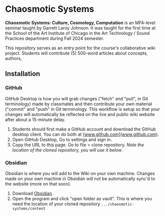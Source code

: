 # Chaosmotic Systems

**Chaosmotic Systems: Culture, Cosmology, Computation** is an MFA-level seminar taught by Garrett Laroy Johnson. It was taught for the first time at the School of the Art Institute of Chicago in the Art Technology / Sound Practices department during Fall 2024 semester. 

This repository serves as an entry point for the course's collaborative wiki project. Students will contribute (5) 500-word articles about concepts, authors, 


## Installation

### GitHub
GitHub Desktop is how you will grab changes ("fetch" and "pull", in Git terminology) made by classmates and then contribute your own material ("commit" and "push" in Git terminology. This workflow is setup so that your changes will automatically be reflected on the live and public wiki website after about a 15-minute delay. 

1. Students should first make a GitHub account and download the GitHub desktop client. You can do both at [www.github.com](www.github.com). 
2. Open GitHub Desktop, Go to settings and sign in.
3. Copy the URL to this page. Go to file > clone repository. *Note the location of the cloned repository, you will use it below*. 

### Obsidian
Obsidian is where you will add to the Wiki on your own machine. Changes made on your own machine in Obsidian *will not* be automatically sync'd to the website (more on that soon). 

1. Download [Obsidian]([url](https://obsidian.md/)).
2. Open the program and click "open folder as vault". This is where you need the location of your cloned repository `.../chaosmotic-systems/content`
